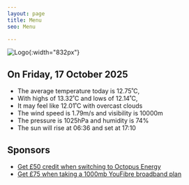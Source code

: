 ```yaml
---
layout: page
title: Menu
seo: Menu

---
```


![Logo](/images/logo.jpg){:width="832px"}

<!-- weather_marker starts -->
## On Friday, 17 October 2025

- The average temperature today is 12.75˚C,
- With highs of 13.32˚C and lows of 12.14˚C,
- It may feel like 12.01˚C with overcast clouds
- The wind speed is 1.79m/s and visibility is 10000m
- The pressure is 1025hPa and humidity is 74%
- The sun will rise at 06:36 and set at 17:10

<!-- weather_marker ends -->

## Sponsors

- [Get £50 credit when switching to Octopus Energy](https://bit.ly/3oD1nnS)
- [Get £75 when taking a 1000mb YouFibre broadband plan](https://aklam.io/91zWhU?)
